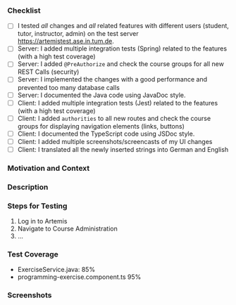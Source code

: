 <!-- Thanks for contributing to Artemis! Before you submit your pull request, please make sure to check the following boxes by putting an x in the [ ] (don't: [x ], [ x], do: [x]) -->
<!-- If your pull request is not ready for review yet, create a draft pull request! -->

### Checklist
- [ ] I tested *all* changes and *all* related features with different users (student, tutor, instructor, admin) on the test server https://artemistest.ase.in.tum.de.
- [ ] Server: I added multiple integration tests (Spring) related to the features (with a high test coverage)
- [ ] Server: I added `@PreAuthorize` and check the course groups for all new REST Calls (security)
- [ ] Server: I implemented the changes with a good performance and prevented too many database calls
- [ ] Server: I documented the Java code using JavaDoc style.
- [ ] Client: I added multiple integration tests (Jest) related to the features (with a high test coverage)
- [ ] Client: I added `authorities` to all new routes and check the course groups for displaying navigation elements (links, buttons)
- [ ] Client: I documented the TypeScript code using JSDoc style.
- [ ] Client: I added multiple screenshots/screencasts of my UI changes
- [ ] Client: I translated all the newly inserted strings into German and English

### Motivation and Context
<!-- Why is this change required? What problem does it solve? -->
<!-- If it fixes an open issue, please link to the issue here. -->

### Description
<!-- Describe your changes in detail -->

### Steps for Testing
<!-- Please describe in detail how the reviewer can test your changes. -->

1. Log in to Artemis
2. Navigate to Course Administration
3. ...

### Test Coverage
<!-- Please add the test coverage for all changes files here. You can see this when executing the tests locally (see build.gradle and package.json) or when looking into the corresponding Bamboo build plan -->
* ExerciseService.java: 85%
* programming-exercise.component.ts 95%

### Screenshots
<!-- Add screenshots to demonstrate the changes in the UI. -->
<!-- Create a GIF file from a screen recording in a docker container https://toub.es/2017/09/11/high-quality-gif-with-ffmpeg-and-docker/ -->
